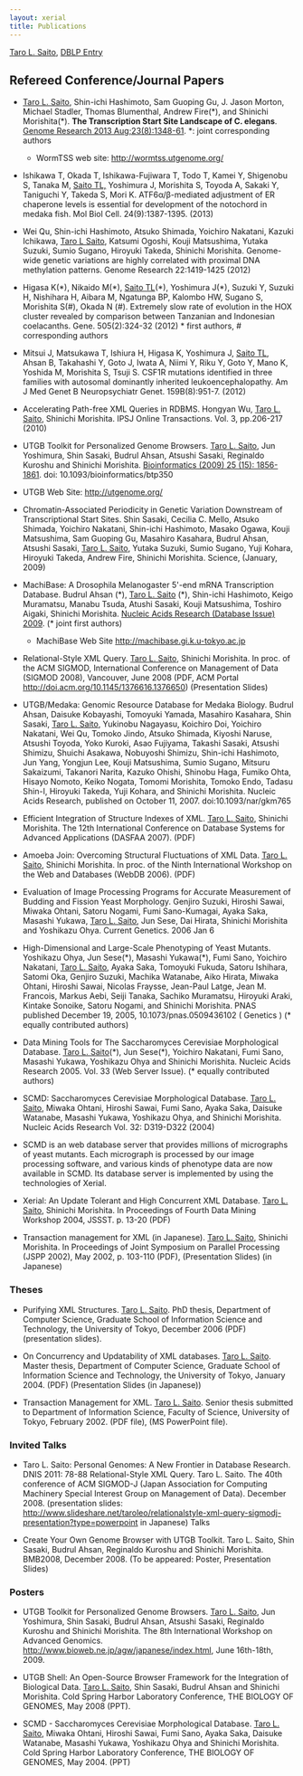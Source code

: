 ```yaml
---
layout: xerial
title: Publications
---
```


[Taro L. Saito](leo), [DBLP Entry](http://www.informatik.uni-trier.de/~ley/db/indices/a-tree/s/Saito:Taro_L=.html)

## Refereed Conference/Journal Papers

- [Taro L. Saito](/leo), Shin-ichi Hashimoto, Sam Guoping Gu, J. Jason Morton, Michael Stadler, Thomas Blumenthal, Andrew Fire(\*), and Shinichi Morishita(\*). **The Transcription Start Site Landscape of C. elegans**. [Genome Research 2013 Aug;23(8):1348-61](http://genome.cshlp.org/content/23/8/1348.long). \*: joint corresponding authors 

  - WormTSS web site: <http://wormtss.utgenome.org/>

- Ishikawa T, Okada T, Ishikawa-Fujiwara T, Todo T, Kamei Y, Shigenobu S, Tanaka M, [Saito TL,](/leo) Yoshimura J, Morishita S, Toyoda A, Sakaki Y, Taniguchi Y, Takeda S, Mori K. ATF6&#945;/&#946;-mediated adjustment of ER chaperone levels is essential for development of the notochord in medaka fish. Mol Biol Cell. 24(9):1387-1395. (2013)

- Wei Qu, Shin-ichi Hashimoto, Atsuko Shimada, Yoichiro Nakatani, Kazuki Ichikawa, [Taro L Saito](/leo), Katsumi Ogoshi, Kouji Matsushima, Yutaka Suzuki, Sumio Sugano, Hiroyuki Takeda, Shinichi Morishita. Genome-wide genetic variations are highly correlated with proximal DNA methylation patterns. Genome Research 22:1419-1425 (2012)

- Higasa K(\*), Nikaido M(\*), [Saito TL](leo)(\*), Yoshimura J(\*), Suzuki Y, Suzuki H, Nishihara H, Aibara M, Ngatunga BP, Kalombo HW, Sugano S, Morishita S(#), Okada N (#). Extremely slow rate of evolution in the HOX cluster revealed by comparison between Tanzanian and Indonesian coelacanths. Gene. 505(2):324-32 (2012) \* first authors, # corresponding authors

- Mitsui J, Matsukawa T, Ishiura H, Higasa K, Yoshimura J, [Saito TL](\leo), Ahsan B, Takahashi Y, Goto J, Iwata A, Niimi Y, Riku Y, Goto Y, Mano K, Yoshida M, Morishita S, Tsuji S. CSF1R mutations identified in three families with autosomal dominantly inherited leukoencephalopathy. Am J Med Genet B Neuropsychiatr Genet. 159B(8):951-7. (2012)

- Accelerating Path-free XML Queries in RDBMS. Hongyan Wu, [Taro L. Saito](/leo), Shinichi Morishita. IPSJ Online Transactions. Vol. 3, pp.206-217 (2010)

- UTGB Toolkit for Personalized Genome Browsers. [Taro L. Saito](/leo), Jun Yoshimura, Shin Sasaki, Budrul Ahsan, Atsushi Sasaki, Reginaldo Kuroshu and Shinichi Morishita. [Bioinformatics (2009) 25 (15): 1856-1861](http://bioinformatics.oxfordjournals.org/content/25/15/1856.full). doi: 10.1093/bioinformatics/btp350 

 - UTGB Web Site: <http://utgenome.org/>

- Chromatin-Associated Periodicity in Genetic Variation Downstream of Transcriptional Start Sites. Shin Sasaki, Cecilia C. Mello, Atsuko Shimada, Yoichiro Nakatani, Shin-ichi Hashimoto, Masako Ogawa, Kouji Matsushima, Sam Guoping Gu, Masahiro Kasahara, Budrul Ahsan, Atsushi Sasaki, [Taro L. Saito](/leo), Yutaka Suzuki, Sumio Sugano, Yuji Kohara, Hiroyuki Takeda, Andrew Fire, Shinichi Morishita. Science, (January, 2009)

- MachiBase: A Drosophila Melanogaster 5'-end mRNA Transcription Database. Budrul Ahsan (\*), [Taro L. Saito](/leo) (\*), Shin-ichi Hashimoto, Keigo Muramatsu, Manabu Tsuda, Atushi Sasaki, Kouji Matsushima, Toshiro Aigaki, Shinichi Morishita. [Nucleic Acids Research (Database Issue) 2009](http://nar.oxfordjournals.org/cgi/content/full/gkn694v1). (\* joint first authors)

  - MachiBase Web Site <http://machibase.gi.k.u-tokyo.ac.jp>

- Relational-Style XML Query. [Taro L. Saito](/leo), Shinichi Morishita. In proc. of the ACM SIGMOD, International Conference on Management of Data (SIGMOD 2008), Vancouver, June 2008 (PDF, ACM Portal <http://doi.acm.org/10.1145/1376616.1376650>) (Presentation Slides)

- UTGB/Medaka: Genomic Resource Database for Medaka Biology. Budrul Ahsan, Daisuke Kobayashi, Tomoyuki Yamada, Masahiro Kasahara, Shin Sasaki, [Taro L. Saito](/leo), Yukinobu Nagayasu, Koichiro Doi, Yoichiro Nakatani, Wei Qu, Tomoko Jindo, Atsuko Shimada, Kiyoshi Naruse, Atsushi Toyoda, Yoko Kuroki, Asao Fujiyama, Takashi Sasaki, Atsushi Shimizu, Shuichi Asakawa, Nobuyoshi Shimizu, Shin-ichi Hashimoto, Jun Yang, Yongjun Lee, Kouji Matsushima, Sumio Sugano, Mitsuru Sakaizumi, Takanori Narita, Kazuko Ohishi, Shinobu Haga, Fumiko Ohta, Hisayo Nomoto, Keiko Nogata, Tomomi Morishita, Tomoko Endo, Tadasu Shin-I, Hiroyuki Takeda, Yuji Kohara, and Shinichi Morishita. Nucleic Acids Research, published on October 11, 2007. doi:10.1093/nar/gkm765

- Efficient Integration of Structure Indexes of XML. [Taro L. Saito](/leo), Shinichi Morishita. The 12th International Conference on Database Systems for Advanced Applications (DASFAA 2007). (PDF)

- Amoeba Join: Overcoming Structural Fluctuations of XML Data. [Taro L. Saito](/leo), Shinichi Morishita. In proc. of the Ninth International Workshop on the Web and Databases (WebDB 2006). (PDF)

- Evaluation of Image Processing Programs for Accurate Measurement of Budding and Fission Yeast Morphology. Genjiro Suzuki, Hiroshi Sawai, Miwaka Ohtani, Satoru Nogami, Fumi Sano-Kumagai, Ayaka Saka, Masashi Yukawa, [Taro L. Saito](/leo), Jun Sese, Dai Hirata, Shinichi Morishita and Yoshikazu Ohya. Current Genetics. 2006 Jan 6

* High-Dimensional and Large-Scale Phenotyping of Yeast Mutants. Yoshikazu Ohya, Jun Sese(\*), Masashi Yukawa(\*), Fumi Sano, Yoichiro Nakatani, [Taro L. Saito](/leo), Ayaka Saka, Tomoyuki Fukuda, Satoru Ishihara, Satomi Oka, Genjiro Suzuki, Machika Watanabe, Aiko Hirata, Miwaka Ohtani, Hiroshi Sawai, Nicolas Fraysse, Jean-Paul Latge, Jean M. Francois, Markus Aebi, Seiji Tanaka, Sachiko Muramatsu, Hiroyuki Araki, Kintake Sonoike, Satoru Nogami, and Shinichi Morishita. PNAS published December 19, 2005, 10.1073/pnas.0509436102 ( Genetics ) (\* equally contributed authors)

* Data Mining Tools for The Saccharomyces Cerevisiae Morphological Database. [Taro L. Saito](/leo)(\*), Jun Sese(\*), Yoichiro Nakatani, Fumi Sano, Masashi Yukawa, Yoshikazu Ohya and Shinichi Morishita. Nucleic Acids Research 2005. Vol. 33 (Web Server Issue). (\* equally contributed authors)

* SCMD: Saccharomyces Cerevisiae Morphological Database. [Taro L. Saito](/leo), Miwaka Ohtani, Hiroshi Sawai, Fumi Sano, Ayaka Saka, Daisuke Watanabe, Masashi Yukawa, Yoshikazu Ohya, and Shinichi Morishita. Nucleic Acids Research Vol. 32: D319-D322 (2004)

 * SCMD is an web database server that provides millions of micrographs of yeast mutants. Each micrograph is processed by our image processing software, and various kinds of phenotype data are now available in SCMD. Its database server is implemented by using the technologies of Xerial.

* Xerial: An Update Tolerant and High Concurrent XML Database. [Taro L. Saito](/leo), Shinichi Morishita. In Proceedings of Fourth Data Mining Workshop 2004, JSSST. p. 13-20 (PDF)

* Transaction management for XML (in Japanese). [Taro L. Saito](/leo), Shinichi Morishita. In Proceedings of Joint Symposium on Parallel Processing (JSPP 2002), May 2002, p. 103-110 (PDF), (Presentation Slides) (in Japanese)

### Theses

* Purifying XML Structures. [Taro L. Saito](/leo). PhD thesis, Department of Computer Science, Graduate School of Information Science and Technology, the University of Tokyo, December 2006 (PDF) (presentation slides).

* On Concurrency and Updatability of XML databases. [Taro L. Saito](/leo). Master thesis, Department of Computer Science, Graduate School of Information Science and Technology, the University of Tokyo, January 2004. (PDF) (Presentation Slides (in Japanese))

* Transaction Management for XML. [Taro L. Saito](/leo). Senior thesis submitted to Department of Information Science, Faculty of Science, University of Tokyo, February 2002. (PDF file), (MS PowerPoint file).

### Invited Talks

* Taro L. Saito: Personal Genomes: A New Frontier in Database Research. DNIS 2011: 78-88
Relational-Style XML Query. Taro L. Saito. The 40th conference of ACM SIGMOD-J (Japan Association for Computing Machinery Special Interest Group on Management of Data). December 2008. (presentation slides: http://www.slideshare.net/taroleo/relationalstyle-xml-query-sigmodj-presentation?type=powerpoint in Japanese)
Talks

* Create Your Own Genome Browser with UTGB Toolkit. Taro L. Saito, Shin Sasaki, Budrul Ahsan, Reginaldo Kuroshu and Shinichi Morishita. BMB2008, December 2008. (To be appeared: Poster, Presentation Slides)

### Posters

* UTGB Toolkit for Personalized Genome Browsers. [Taro L. Saito](/leo), Jun Yoshimura, Shin Sasaki, Budrul Ahsan, Atsushi Sasaki, Reginaldo Kuroshu and Shinichi Morishita. The 8th International Workshop on Advanced Genomics. http://www.bioweb.ne.jp/agw/japanese/index.html, June 16th-18th, 2009.

* UTGB Shell: An Open-Source Browser Framework for the Integration of Biological Data. [Taro L. Saito](/leo), Shin Sasaki, Budrul Ahsan and Shinichi Morishita. Cold Spring Harbor Laboratory Conference, THE BIOLOGY OF GENOMES, May 2008 (PPT).

* SCMD - Saccharomyces Cerevisiae Morphological Database. [Taro L. Saito](/leo), Miwaka Ohtani, Hiroshi Sawai, Fumi Sano, Ayaka Saka, Daisuke Watanabe, Masashi Yukawa, Yoshikazu Ohya and Shinichi Morishita. Cold Spring Harbor Laboratory Conference, THE BIOLOGY OF GENOMES, May 2004. (PPT)